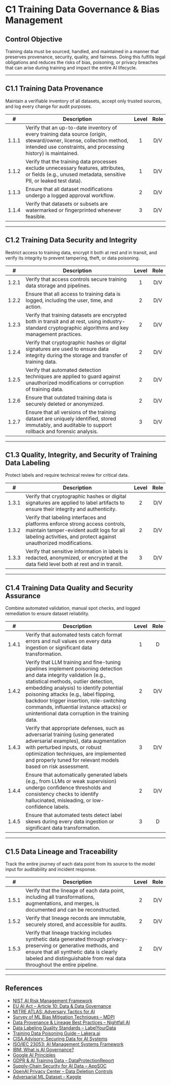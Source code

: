 # C1 Training Data Governance & Bias Management

## Control Objective

Training data must be sourced, handled, and maintained in a manner that preserves provenance, security, quality, and fairness. Doing this fulfills legal obligations and reduces the risks of bias, poisoning, or privacy breaches that can arise during training and impact the entire AI lifecycle.

---

## C1.1 Training Data Provenance

Maintain a verifiable inventory of all datasets, accept only trusted sources, and log every change for audit purposes.

|   #   | Description                                                                                                                                                                            | Level | Role |
| :---: | -------------------------------------------------------------------------------------------------------------------------------------------------------------------------------------- | :---: | :--: |
| 1.1.1 | Verify that an up-to-date inventory of every training data source (origin, steward/owner, license, collection method, intended use constraints, and processing history) is maintained. |   1   | D/V  |
| 1.1.2 | Verify that the training data processes exclude unnecessary features, attributes, or fields (e.g., unused metadata, sensitive PII, or leaked test data).                               |   1   | D/V  |
| 1.1.3 | Ensure that all dataset modifications undergo a logged approval workflow.                                                                                                              |   2   | D/V  |
| 1.1.4 | Verify that datasets or subsets are watermarked or fingerprinted whenever feasible.                                                                                                    |   3   | D/V  |

---

## C1.2 Training Data Security and Integrity

Restrict access to training data, encrypt it both at rest and in transit, and verify its integrity to prevent tampering, theft, or data poisoning.

|   #   | Description                                                                                                                                             | Level | Role |
| :---: | ------------------------------------------------------------------------------------------------------------------------------------------------------- | :---: | :--: |
| 1.2.1 | Verify that access controls secure training data storage and pipelines.                                                                                 |   1   | D/V  |
| 1.2.2 | Ensure that all access to training data is logged, including the user, time, and action.                                                                |   2   | D/V  |
| 1.2.3 | Verify that training datasets are encrypted both in transit and at rest, using industry-standard cryptographic algorithms and key management practices. |   2   | D/V  |
| 1.2.4 | Verify that cryptographic hashes or digital signatures are used to ensure data integrity during the storage and transfer of training data.              |   2   | D/V  |
| 1.2.5 | Verify that automated detection techniques are applied to guard against unauthorized modifications or corruption of training data.                      |   2   | D/V  |
| 1.2.6 | Ensure that outdated training data is securely deleted or anonymized.                                                                                   |   2   | D/V  |
| 1.2.7 | Ensure that all versions of the training dataset are uniquely identified, stored immutably, and auditable to support rollback and forensic analysis.    |   3   | D/V  |

---

## C1.3 Quality, Integrity, and Security of Training Data Labeling

Protect labels and require technical review for critical data.

|   #   | Description                                                                                                                                                                                   | Level | Role |
| :---: | --------------------------------------------------------------------------------------------------------------------------------------------------------------------------------------------- | :---: | :--: |
| 1.3.1 | Verify that cryptographic hashes or digital signatures are applied to label artifacts to ensure their integrity and authenticity.                                                             |   2   | D/V  |
| 1.3.2 | Verify that labeling interfaces and platforms enforce strong access controls, maintain tamper-evident audit logs for all labeling activities, and protect against unauthorized modifications. |   2   | D/V  |
| 1.3.3 | Verify that sensitive information in labels is redacted, anonymized, or encrypted at the data field level both at rest and in transit.                                                        |   3   | D/V  |

---

## C1.4 Training Data Quality and Security Assurance

Combine automated validation, manual spot checks, and logged remediation to ensure dataset reliability.

|   #   | Description                                                                                                                                                                                                                                                                                                                                                                                | Level | Role |
| :---: | ------------------------------------------------------------------------------------------------------------------------------------------------------------------------------------------------------------------------------------------------------------------------------------------------------------------------------------------------------------------------------------------ | :---: | :--: |
| 1.4.1 | Verify that automated tests catch format errors and null values on every data ingestion or significant data transformation.                                                                                                                                                                                                                                                                |   1   |  D   |
| 1.4.2 | Verify that LLM training and fine-tuning pipelines implement poisoning detection and data integrity validation (e.g., statistical methods, outlier detection, embedding analysis) to identify potential poisoning attacks (e.g., label flipping, backdoor trigger insertion, role-switching commands, influential instance attacks) or unintentional data corruption in the training data. |   2   | D/V  |
| 1.4.3 | Verify that appropriate defenses, such as adversarial training (using generated adversarial examples), data augmentation with perturbed inputs, or robust optimization techniques, are implemented and properly tuned for relevant models based on risk assessment.                                                                                                                        |   3   | D/V  |
| 1.4.4 | Ensure that automatically generated labels (e.g., from LLMs or weak supervision) undergo confidence thresholds and consistency checks to identify hallucinated, misleading, or low-confidence labels.                                                                                                                                                                                      |   2   | D/V  |
| 1.4.5 | Ensure that automated tests detect label skews during every data ingestion or significant data transformation.                                                                                                                                                                                                                                                                             |   3   |  D   |

---

## C1.5 Data Lineage and Traceability

Track the entire journey of each data point from its source to the model input for auditability and incident response.

|   #   | Description                                                                                                                                                                                                                               | Level | Role |
| :---: | ----------------------------------------------------------------------------------------------------------------------------------------------------------------------------------------------------------------------------------------- | :---: | :--: |
| 1.5.1 | Verify that the lineage of each data point, including all transformations, augmentations, and merges, is documented and can be reconstructed.                                                                                             |   2   | D/V  |
| 1.5.2 | Verify that lineage records are immutable, securely stored, and accessible for audits.                                                                                                                                                    |   2   | D/V  |
| 1.5.3 | Verify that lineage tracking includes synthetic data generated through privacy-preserving or generative methods, and ensure that all synthetic data is clearly labeled and distinguishable from real data throughout the entire pipeline. |   2   | D/V  |

---

## References

* [NIST AI Risk Management Framework](https://www.nist.gov/itl/ai-risk-management-framework)
* [EU AI Act – Article 10: Data & Data Governance](https://artificialintelligenceact.eu/article/10/)
* [MITRE ATLAS: Adversary Tactics for AI](https://atlas.mitre.org/)
* [Survey of ML Bias Mitigation Techniques – MDPI](https://www.mdpi.com/2673-6470/4/1/1)
* [Data Provenance & Lineage Best Practices – Nightfall AI](https://www.nightfall.ai/ai-security-101/data-provenance-and-lineage)
* [Data Labeling Quality Standards – LabelYourData](https://labelyourdata.com/articles/data-labeling-quality-and-how-to-measure-it)
* [Training Data Poisoning Guide – Lakera.ai](https://www.lakera.ai/blog/training-data-poisoning)
* [CISA Advisory: Securing Data for AI Systems](https://www.cisa.gov/news-events/cybersecurity-advisories/aa25-142a)
* [ISO/IEC 23053: AI Management Systems Framework](https://www.iso.org/sectors/it-technologies/ai)
* [IBM: What is AI Governance?](https://www.ibm.com/think/topics/ai-governance)
* [Google AI Principles](https://ai.google/principles/)
* [GDPR & AI Training Data – DataProtectionReport](https://www.dataprotectionreport.com/2024/08/recent-regulatory-developments-in-training-artificial-intelligence-ai-models-under-the-gdpr/)
* [Supply-Chain Security for AI Data – AppSOC](https://www.appsoc.com/blog/ai-is-the-new-frontier-of-supply-chain-security)
* [OpenAI Privacy Center – Data Deletion Controls](https://privacy.openai.com/policies?modal=take-control)
* [Adversarial ML Dataset – Kaggle](https://www.kaggle.com/datasets/cnrieiit/adversarial-machine-learning-dataset)

